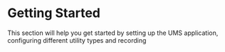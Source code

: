 # Getting Started

This section will help you get started by setting up the UMS application, configuring different utility types and recording
